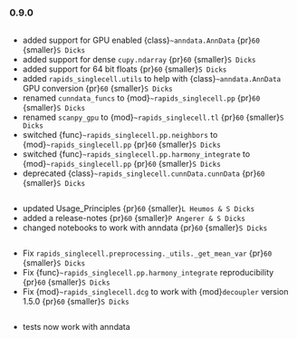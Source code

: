 ### 0.9.0

```{rubric} Features
```
* added support for GPU enabled {class}`~anndata.AnnData` {pr}`60` {smaller}`S Dicks`
* added support for dense `cupy.ndarray` {pr}`60` {smaller}`S Dicks`
* added support for 64 bit floats {pr}`60` {smaller}`S Dicks`
* added `rapids_singlecell.utils` to help with {class}`~anndata.AnnData` GPU conversion  {pr}`60` {smaller}`S Dicks`
* renamed `cunndata_funcs` to {mod}`~rapids_singlecell.pp` {pr}`60` {smaller}`S Dicks`
* renamed `scanpy_gpu` to {mod}`~rapids_singlecell.tl` {pr}`60` {smaller}`S Dicks`
* switched {func}`~rapids_singlecell.pp.neighbors` to {mod}`~rapids_singlecell.pp` {pr}`60` {smaller}`S Dicks`
* switched {func}`~rapids_singlecell.pp.harmony_integrate` to {mod}`~rapids_singlecell.pp` {pr}`60` {smaller}`S Dicks`
* deprecated {class}`~rapids_singlecell.cunnData.cunnData` {pr}`60` {smaller}`S Dicks`

```{rubric} Docs
```
* updated Usage_Principles {pr}`60` {smaller}`L Heumos & S Dicks`
* added a release-notes {pr}`60` {smaller}`P Angerer & S Dicks`
* changed notebooks to work with anndata {pr}`60` {smaller}`S Dicks`

```{rubric} Bug fixes
```

* Fix `rapids_singlecell.preprocessing._utils._get_mean_var` {pr}`60` {smaller}`S Dicks`
* Fix {func}`~rapids_singlecell.pp.harmony_integrate` reproducibility {pr}`60` {smaller}`S Dicks`
* Fix {mod}`~rapids_singlecell.dcg` to work with {mod}`decoupler` version 1.5.0 {pr}`60` {smaller}`S Dicks`


```{rubric} Misc
```

* tests now work with anndata
